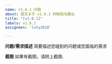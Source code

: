 ```yaml
---
name: v1.6.1 问题
about: 提交关于 v1.6.1 的缺陷与建议
title: "[v1.6.1]"
labels: v1.6.1
assignees: 'luty2018'

---
```

**问题/需求描述**
简要描述您碰到的问题或您面临的需求

**截图**
如果有截图，请附上截图.
